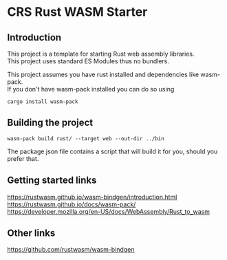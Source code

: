 # CRS Rust WASM Starter

## Introduction
This project is a template for starting Rust web assembly libraries.  
This project uses standard ES Modules thus no bundlers.

This project assumes you have rust installed and dependencies like wasm-pack.  
If you don't have wasm-pack installed you can do so using
```
cargo install wasm-pack
```

## Building the project
```
wasm-pack build rust/ --target web --out-dir ../bin
```

The package.json file contains a script that will build it for you, should you prefer that.

## Getting started links
https://rustwasm.github.io/wasm-bindgen/introduction.html
https://rustwasm.github.io/docs/wasm-pack/
https://developer.mozilla.org/en-US/docs/WebAssembly/Rust_to_wasm

## Other links
https://github.com/rustwasm/wasm-bindgen